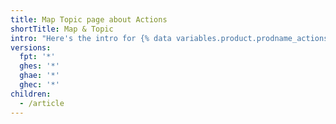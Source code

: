 ```yaml
---
title: Map Topic page about Actions
shortTitle: Map & Topic
intro: "Here's the intro for {% data variables.product.prodname_actions %}."
versions:
  fpt: '*'
  ghes: '*'
  ghae: '*'
  ghec: '*'
children:
  - /article
---
```

